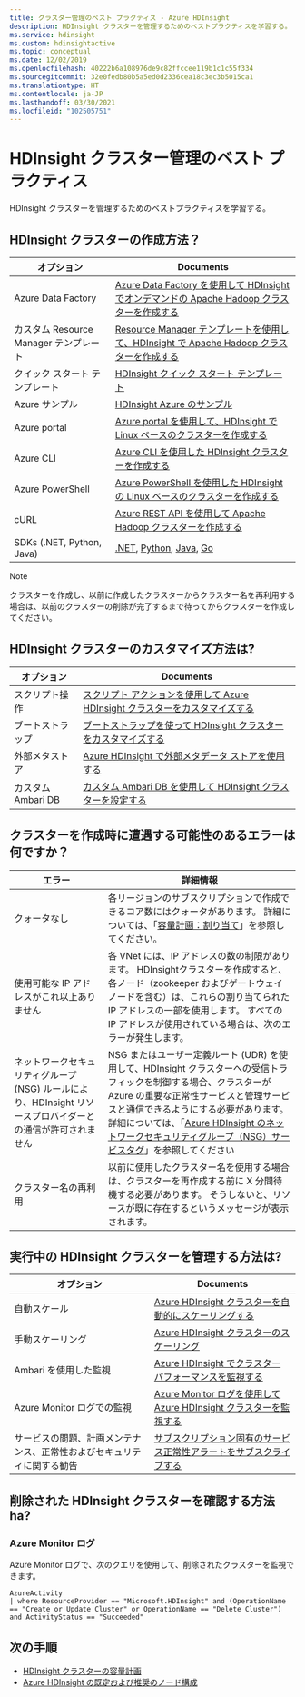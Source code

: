 ```yaml
---
title: クラスター管理のベスト プラクティス - Azure HDInsight
description: HDInsight クラスターを管理するためのベストプラクティスを学習する。
ms.service: hdinsight
ms.custom: hdinsightactive
ms.topic: conceptual
ms.date: 12/02/2019
ms.openlocfilehash: 40222b6a108976de9c82ffccee119b1c1c55f334
ms.sourcegitcommit: 32e0fedb80b5a5ed0d2336cea18c3ec3b5015ca1
ms.translationtype: HT
ms.contentlocale: ja-JP
ms.lasthandoff: 03/30/2021
ms.locfileid: "102505751"
---
```

# <a name="hdinsight-cluster-management-best-practices"></a>HDInsight クラスター管理のベスト プラクティス

HDInsight クラスターを管理するためのベストプラクティスを学習する。

## <a name="how-do-i-create-hdinsight-clusters"></a>HDInsight クラスターの作成方法？

| オプション | Documents |
|---|---|
| Azure Data Factory | [Azure Data Factory を使用して HDInsight でオンデマンドの Apache Hadoop クラスターを作成する](./hdinsight-hadoop-create-linux-clusters-adf.md) |
| カスタム Resource Manager テンプレート | [Resource Manager テンプレートを使用して、HDInsight で Apache Hadoop クラスターを作成する](./hdinsight-hadoop-create-linux-clusters-arm-templates.md) |
| クイック スタート テンプレート | [HDInsight クイック スタート テンプレート](https://azure.microsoft.com/resources/templates/?term=hdinsight) |
| Azure サンプル | [HDInsight Azure のサンプル](/samples/browse/?products=azure-hdinsight) |
| Azure portal | [Azure portal を使用して、HDInsight で Linux ベースのクラスターを作成する](./spark/apache-spark-intellij-tool-plugin.md) |
| Azure CLI | [Azure CLI を使用した HDInsight クラスターを作成する](./hdinsight-hadoop-create-linux-clusters-azure-cli.md) |
| Azure PowerShell | [Azure PowerShell を使用した HDInsight の Linux ベースのクラスターを作成する](./hdinsight-hadoop-create-linux-clusters-azure-powershell.md) |
| cURL | [Azure REST API を使用して Apache Hadoop クラスターを作成する](./hdinsight-hadoop-create-linux-clusters-curl-rest.md) |
| SDKs (.NET, Python, Java) | [.NET](/dotnet/api/overview/azure/hdinsight), [Python](/python/api/overview/azure/hdinsight), [Java](/java/api/overview/azure/hdinsight), [Go](./hdinsight-go-sdk-overview.md) |

> [!Note]
> クラスターを作成し、以前に作成したクラスターからクラスター名を再利用する場合は、以前のクラスターの削除が完了するまで待ってからクラスターを作成してください。

## <a name="how-do-i-customize-hdinsight-clusters"></a>HDInsight クラスターのカスタマイズ方法は?

| オプション | Documents |
|---|---|
| スクリプト操作 | [スクリプト アクションを使用して Azure HDInsight クラスターをカスタマイズする](./hdinsight-hadoop-customize-cluster-linux.md) |
| ブートストラップ | [ブートストラップを使って HDInsight クラスターをカスタマイズする](./hdinsight-hadoop-customize-cluster-bootstrap.md) |
| 外部メタストア | [Azure HDInsight で外部メタデータ ストアを使用する](./hdinsight-use-external-metadata-stores.md) |
| カスタム Ambari DB | [カスタム Ambari DB を使用して HDInsight クラスターを設定する](./hdinsight-custom-ambari-db.md) |

## <a name="what-are-some-errors-i-might-face-when-creating-clusters"></a>クラスターを作成時に遭遇する可能性のあるエラーは何ですか？

| エラー | 詳細情報 |
|---|---|
| クォータなし | 各リージョンのサブスクリプションで作成できるコア数にはクォータがあります。 詳細については、「[容量計画：割り当て](./hdinsight-capacity-planning.md)」を参照してください。 |
| 使用可能な IP アドレスがこれ以上ありません | 各 VNet には、IP アドレスの数の制限があります。 HDInsightクラスターを作成すると、各ノード（zookeeper およびゲートウェイノードを含む）は、これらの割り当てられた IP アドレスの一部を使用します。 すべての IP アドレスが使用されている場合は、次のエラーが発生します。  |
| ネットワークセキュリティグループ (NSG) ルールにより、HDInsight リソースプロバイダーとの通信が許可されません | NSG またはユーザー定義ルート (UDR) を使用して、HDInsight クラスターへの受信トラフィックを制御する場合、クラスターが Azure の重要な正常性サービスと管理サービスと通信できるようにする必要があります。 詳細については、「[Azure HDInsight のネットワークセキュリティグループ（NSG）サービスタグ](./hdinsight-service-tags.md)」を参照してください |
| クラスター名の再利用 | 以前に使用したクラスター名を使用する場合は、クラスターを再作成する前に X 分間待機する必要があります。 そうしないと、リソースが既に存在するというメッセージが表示されます。 |

## <a name="how-do-i-manage-running-hdinsight-clusters"></a>実行中の HDInsight クラスターを管理する方法は?

| オプション | Documents |
|---|---|
| 自動スケール | [Azure HDInsight クラスターを自動的にスケーリングする](./hdinsight-autoscale-clusters.md) |
| 手動スケーリング | [Azure HDInsight クラスターのスケーリング](./hdinsight-scaling-best-practices.md) |
| Ambari を使用した監視| [Azure HDInsight でクラスター パフォーマンスを監視する](./hdinsight-key-scenarios-to-monitor.md) |
| Azure Monitor ログでの監視 | [Azure Monitor ログを使用して Azure HDInsight クラスターを監視する](./hdinsight-hadoop-oms-log-analytics-tutorial.md) |
| サービスの問題、計画メンテナンス、正常性およびセキュリティに関する勧告 | [サブスクリプション固有のサービス正常性アラートをサブスクライブする](../service-health/alerts-activity-log-service-notifications-portal.md) |


## <a name="how-do-i-check-on-deleted-hdinsight-clusters"></a>削除された HDInsight クラスターを確認する方法ha?

### <a name="azure-monitor-logs"></a>Azure Monitor ログ

Azure Monitor ログで、次のクエリを使用して、削除されたクラスターを監視できます。

```loganalytics
AzureActivity
| where ResourceProvider == "Microsoft.HDInsight" and (OperationName == "Create or Update Cluster" or OperationName == "Delete Cluster") and ActivityStatus == "Succeeded"
```

## <a name="next-steps"></a>次の手順

* [HDInsight クラスターの容量計画](./hdinsight-capacity-planning.md)
* [Azure HDInsight の既定および推奨のノード構成](./hdinsight-supported-node-configuration.md)
